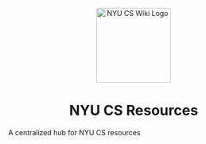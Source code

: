 <p align="center">
  <a href="https://bugs-nyu.github.io">
    <img alt="NYU CS Wiki Logo" src="https://raw.githubusercontent.com/BUGS-NYU/cs-resources/evan-workspace/src/images/svg/logo.svg" width="150" />
  </a>
</p>
<h1 align="center">
  NYU CS Resources
</h1>

A centralized hub for NYU CS resources
